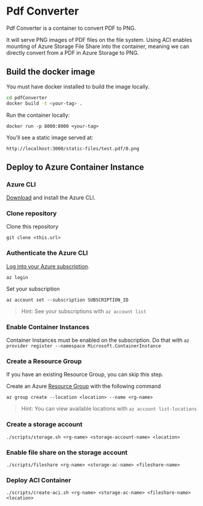 # Pdf Converter

Pdf Converter is a container to convert PDF to PNG.

It will serve PNG images of PDF files on the file system. Using ACI enables mounting of Azure Storage File Share into the container, meaning we can directly convert from a PDF in Azure Storage to PNG.

## Build the docker image

You must have docker installed to build the image locally.

```sh
cd pdfConverter
docker build -t <your-tag> .
```

Run the container locally:

`docker run -p 8000:8000 <your-tag>`

You'll see a static image served at:

`http://localhost:3000/static-files/test.pdf/0.png`

## Deploy to Azure Container Instance

### Azure CLI

[Download](https://docs.microsoft.com/en-us/cli/azure/install-azure-cli?view=azure-cli-latest) and install the Azure CLI.

### Clone repository

Clone this repository

`git clone <this.url>`

### Authenticate the Azure CLI

[Log into your Azure subscription](https://docs.microsoft.com/en-us/cli/azure/authenticate-azure-cli?view=azure-cli-latest).

`az login`

Set your subscription

`az account set --subscription SUBSCRIPTION_ID`

> Hint: See your subscriptions with `az account list`

### Enable Container Instances

Container Instances must be enabled on the subscription. Do that with `az provider register --namespace Microsoft.ContainerInstance`

### Create a Resource Group

If you have an existing Resource Group, you can skip this step.

Create an Azure [Resource Group](https://docs.microsoft.com/en-us/azure/architecture/cloud-adoption-guide/adoption-intro/resource-group-explainer) with the following command

`az group create --location <location> --name <rg-name>`

> Hint: You can view available locations with `az account list-locations`

### Create a storage account

`./scripts/storage.sh <rg-name> <storage-account-name> <location>`

### Enable file share on the storage account

`./scripts/fileshare <rg-name> <storage-ac-name> <fileshare-name>`

### Deploy ACI Container

`./scripts/create-aci.sh <rg-name> <storage-ac-name> <fileshare-name> <location>`
